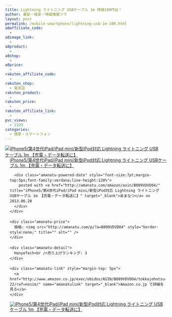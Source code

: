 ```yaml
---
title: Lightning ライトニング USBケーブル 1m 特価100円台！
author: 激安・格安・特価情報ツウ
layout: post
permalink: /mobile-smartphone/lightning-usb-1m-100.html
a8affiliate_code:
  - 
a8image_link:
  - 
a8product:
  - 
a8shop:
  - 
a8price:
  - 
rakuten_affiliate_code:
  - 
rakuten_shop:
  - 楽天店
rakuten_product:
  - 
rakuten_price:
  - 
rakuten_affiliate_link:
  - 
pvc_views:
  - 1329
categories:
  - 携帯・スマートフォン
---
```

<div class="amanatu-box" style="margin-bottom:0px;">
  <div class="amanatu-image" style="float:left;">
    <a href="http://www.amazon.co.jp/exec/obidos/ASIN/B009VDVDO4/tokkajohotsu-22/ref=nosim/" name="amanatulink" target="_blank"><img src="http://i1.wp.com/ecx.images-amazon.com/images/I/31qA2IWeb9L._SL160_.jpg?w=546" alt="iPhone5/第4世代iPad/iPad mini/新型iPod対応 Lightning ライトニング USBケーブル 1m 【充電・データ転送に】" style="border: none;" data-recalc-dims="1" /></a>
  </div>
  
  <div class="amanatu-info" style="float:left;margin-left:15px;line-height:120%">
    <div class="amanatu-name" style="margin-bottom:10px;line-height:120%">
      <a href="http://www.amazon.co.jp/exec/obidos/ASIN/B009VDVDO4/tokkajohotsu-22/ref=nosim/" name="amanatulink" target="_blank">iPhone5/第4世代iPad/iPad mini/新型iPod対応 Lightning ライトニング USBケーブル 1m 【充電・データ転送に】</a> 
      
      <div class="amanatu-powered-date" style="font-size:7pt;margin-top:5px;font-family:verdana;line-height:120%">
        posted with <a href="http://amanatu.com/amazon/asin/B009VDVDO4/" title="iPhone5/第4世代iPad/iPad mini/新型iPod対応 Lightning ライトニング USBケーブル 1m 【充電・データ転送に】" target="_blank">あまなつ</a> on 2013.06.28
      </div>
    </div>
    
    <div class="amanatu-price">
      価格: <img src="http://amanatu.com/p/?a=B009VDVDO4" style="border-style:none;" title="" alt="" />
    </div>
    
    <div class="amanatu-detail">
      HanyeTech<br />売り上げランキング: 3
    </div>
    
    <div class="amanatu-link" style="margin-top: 5px">
      <a href="http://www.amazon.co.jp/exec/obidos/ASIN/B009VDVDO4/tokkajohotsu-22/ref=nosim/" name="amanatulink" target="_blank">Amazon.co.jp で詳細を見る</a>
    </div>
  </div>
  
  <div class="amanatu-footer" style="clear: left">
  </div>
  
  <div class="amanatu-imageset">
    <div class="amanatu-image" style="float:left;">
      <a href="http://www.amazon.co.jp/exec/obidos/ASIN/B009VDVDO4/tokkajohotsu-22/ref=nosim/" name="amanatulink" target="_blank"><img src="http://i1.wp.com/ecx.images-amazon.com/images/I/41r4iuyb7xL._AA160_.jpg?w=546" alt="iPhone5/第4世代iPad/iPad mini/新型iPod対応 Lightning ライトニング USBケーブル 1m 【充電・データ転送に】" style="border: none;" data-recalc-dims="1" /></a>
    </div>
    
    <div class="amanatu-image" style="float:left;">
      <a href="http://www.amazon.co.jp/exec/obidos/ASIN/B009VDVDO4/tokkajohotsu-22/ref=nosim/" name="amanatulink" target="_blank"><img src="http://i0.wp.com/ecx.images-amazon.com/images/I/411zS0xV14L._AA160_.jpg?w=546" alt="iPhone5/第4世代iPad/iPad mini/新型iPod対応 Lightning ライトニング USBケーブル 1m 【充電・データ転送に】" style="border: none;" data-recalc-dims="1" /></a>
    </div>
    
    <div class="amanatu-image" style="float:left;">
      <a href="http://www.amazon.co.jp/exec/obidos/ASIN/B009VDVDO4/tokkajohotsu-22/ref=nosim/" name="amanatulink" target="_blank"><img src="http://i1.wp.com/ecx.images-amazon.com/images/I/5193btdDCjL._AA160_.jpg?w=546" alt="iPhone5/第4世代iPad/iPad mini/新型iPod対応 Lightning ライトニング USBケーブル 1m 【充電・データ転送に】" style="border: none;" data-recalc-dims="1" /></a>
    </div>
    
    <div class="amanatu-footer" style="clear: left">
    </div>
  </div>
</div>